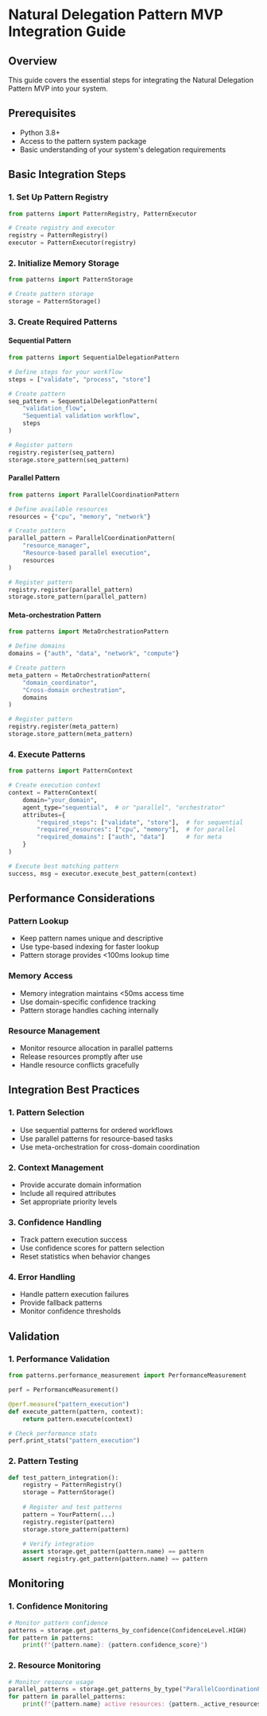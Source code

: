 # Natural Delegation Pattern MVP Integration Guide

## Overview

This guide covers the essential steps for integrating the Natural Delegation Pattern MVP into your system.

## Prerequisites

- Python 3.8+
- Access to the pattern system package
- Basic understanding of your system's delegation requirements

## Basic Integration Steps

### 1. Set Up Pattern Registry

```python
from patterns import PatternRegistry, PatternExecutor

# Create registry and executor
registry = PatternRegistry()
executor = PatternExecutor(registry)
```

### 2. Initialize Memory Storage

```python
from patterns import PatternStorage

# Create pattern storage
storage = PatternStorage()
```

### 3. Create Required Patterns

#### Sequential Pattern
```python
from patterns import SequentialDelegationPattern

# Define steps for your workflow
steps = ["validate", "process", "store"]

# Create pattern
seq_pattern = SequentialDelegationPattern(
    "validation_flow",
    "Sequential validation workflow",
    steps
)

# Register pattern
registry.register(seq_pattern)
storage.store_pattern(seq_pattern)
```

#### Parallel Pattern
```python
from patterns import ParallelCoordinationPattern

# Define available resources
resources = {"cpu", "memory", "network"}

# Create pattern
parallel_pattern = ParallelCoordinationPattern(
    "resource_manager",
    "Resource-based parallel execution",
    resources
)

# Register pattern
registry.register(parallel_pattern)
storage.store_pattern(parallel_pattern)
```

#### Meta-orchestration Pattern
```python
from patterns import MetaOrchestrationPattern

# Define domains
domains = {"auth", "data", "network", "compute"}

# Create pattern
meta_pattern = MetaOrchestrationPattern(
    "domain_coordinator",
    "Cross-domain orchestration",
    domains
)

# Register pattern
registry.register(meta_pattern)
storage.store_pattern(meta_pattern)
```

### 4. Execute Patterns

```python
from patterns import PatternContext

# Create execution context
context = PatternContext(
    domain="your_domain",
    agent_type="sequential",  # or "parallel", "orchestrator"
    attributes={
        "required_steps": ["validate", "store"],  # for sequential
        "required_resources": ["cpu", "memory"],  # for parallel
        "required_domains": ["auth", "data"]      # for meta
    }
)

# Execute best matching pattern
success, msg = executor.execute_best_pattern(context)
```

## Performance Considerations

### Pattern Lookup
- Keep pattern names unique and descriptive
- Use type-based indexing for faster lookup
- Pattern storage provides <100ms lookup time

### Memory Access
- Memory integration maintains <50ms access time
- Use domain-specific confidence tracking
- Pattern storage handles caching internally

### Resource Management
- Monitor resource allocation in parallel patterns
- Release resources promptly after use
- Handle resource conflicts gracefully

## Integration Best Practices

### 1. Pattern Selection
- Use sequential patterns for ordered workflows
- Use parallel patterns for resource-based tasks
- Use meta-orchestration for cross-domain coordination

### 2. Context Management
- Provide accurate domain information
- Include all required attributes
- Set appropriate priority levels

### 3. Confidence Handling
- Track pattern execution success
- Use confidence scores for pattern selection
- Reset statistics when behavior changes

### 4. Error Handling
- Handle pattern execution failures
- Provide fallback patterns
- Monitor confidence thresholds

## Validation

### 1. Performance Validation
```python
from patterns.performance_measurement import PerformanceMeasurement

perf = PerformanceMeasurement()

@perf.measure("pattern_execution")
def execute_pattern(pattern, context):
    return pattern.execute(context)

# Check performance stats
perf.print_stats("pattern_execution")
```

### 2. Pattern Testing
```python
def test_pattern_integration():
    registry = PatternRegistry()
    storage = PatternStorage()
    
    # Register and test patterns
    pattern = YourPattern(...)
    registry.register(pattern)
    storage.store_pattern(pattern)
    
    # Verify integration
    assert storage.get_pattern(pattern.name) == pattern
    assert registry.get_pattern(pattern.name) == pattern
```

## Monitoring

### 1. Confidence Monitoring
```python
# Monitor pattern confidence
patterns = storage.get_patterns_by_confidence(ConfidenceLevel.HIGH)
for pattern in patterns:
    print(f"{pattern.name}: {pattern.confidence_score}")
```

### 2. Resource Monitoring
```python
# Monitor resource usage
parallel_patterns = storage.get_patterns_by_type("ParallelCoordinationPattern")
for pattern in parallel_patterns:
    print(f"{pattern.name} active resources: {pattern._active_resources}")
```